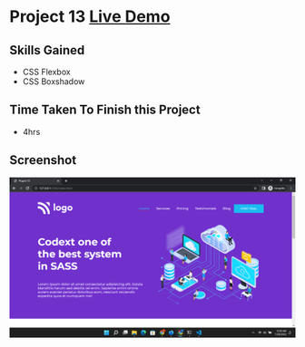 # Project 13 [Live Demo](https://ramesh-html-css-project-13.netlify.app/)
## Skills Gained
- CSS Flexbox
- CSS Boxshadow

## Time Taken To Finish this Project
- 4hrs

## Screenshot
![Project 13](./Screenshot-13.png)